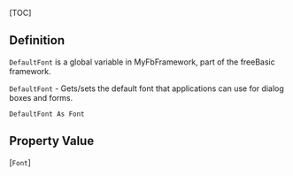 [TOC]
## Definition
`DefaultFont` is a global variable in MyFbFramework, part of the freeBasic framework.

`DefaultFont` - Gets/sets the default font that applications can use for dialog boxes and forms.

```freeBasic
DefaultFont As Font
```

## Property Value
[`Font`]
